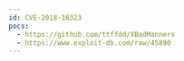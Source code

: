 ```yaml
---
id: CVE-2018-16323
pocs:
  - https://github.com/ttffdd/XBadManners
  - https://www.exploit-db.com/raw/45890
---
```

